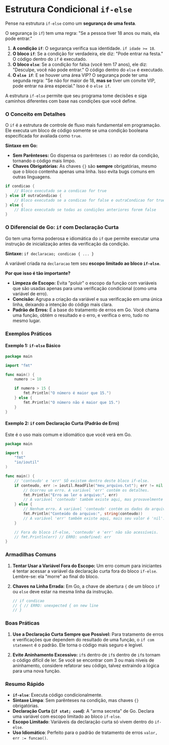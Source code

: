 # Estrutura Condicional `if-else`

Pense na estrutura `if-else` como um **segurança de uma festa**.

O segurança (o `if`) tem uma regra: "Se a pessoa tiver 18 anos ou mais, ela pode entrar."

1.  **A condição `if`**: O segurança verifica sua identidade. `if idade >= 18`.
2.  **O bloco `if`**: Se a condição for verdadeira, ele diz: "Pode entrar na festa." O código dentro do `if` é executado.
3.  **O bloco `else`**: Se a condição for falsa (você tem 17 anos), ele diz: "Desculpe, você não pode entrar." O código dentro do `else` é executado.
4.  **O `else if`**: E se houver uma área VIP? O segurança pode ter uma segunda regra: "Se não for maior de 18, **mas se** tiver um convite VIP, pode entrar na área especial." Isso é o `else if`.

A estrutura `if-else` permite que seu programa tome decisões e siga caminhos diferentes com base nas condições que você define.

### O Conceito em Detalhes

O `if` é a estrutura de controle de fluxo mais fundamental em programação. Ele executa um bloco de código somente se uma condição booleana especificada for avaliada como `true`.

**Sintaxe em Go:**
*   **Sem Parênteses:** Go dispensa os parênteses `()` ao redor da condição, tornando o código mais limpo.
*   **Chaves Obrigatórias:** As chaves `{}` são **sempre** obrigatórias, mesmo que o bloco contenha apenas uma linha. Isso evita bugs comuns em outras linguagens.

```go
if condicao {
    // Bloco executado se a condicao for true
} else if outraCondicao {
    // Bloco executado se a condicao for false e outraCondicao for true
} else {
    // Bloco executado se todas as condições anteriores forem false
}
```

### O Diferencial de Go: `if` com Declaração Curta

Go tem uma forma poderosa e idiomática do `if` que permite executar uma instrução de inicialização antes da verificação da condição.

**Sintaxe:** `if declaracao; condicao { ... }`

A variável criada na `declaracao` tem seu **escopo limitado ao bloco `if-else`**.

**Por que isso é tão importante?**
*   **Limpeza de Escopo:** Evita "poluir" o escopo da função com variáveis que são usadas apenas para uma verificação condicional (como uma variável de erro).
*   **Concisão:** Agrupa a criação da variável e sua verificação em uma única linha, deixando a intenção do código mais clara.
*   **Padrão de Erros:** É a base do tratamento de erros em Go. Você chama uma função, obtém o resultado e o erro, e verifica o erro, tudo no mesmo lugar.

### Exemplos Práticos

#### Exemplo 1: `if-else` Básico

```go
package main

import "fmt"

func main() {
    numero := 10

    if numero > 15 {
        fmt.Println("O número é maior que 15.")
    } else {
        fmt.Println("O número não é maior que 15.")
    }
}
```

#### Exemplo 2: `if` com Declaração Curta (Padrão de Erro)

Este é o uso mais comum e idiomático que você verá em Go.

```go
package main

import (
    "fmt"
    "io/ioutil"
)

func main() {
    // 'conteudo' e 'err' SÓ existem dentro deste bloco if-else.
    if conteudo, err := ioutil.ReadFile("meu_arquivo.txt"); err != nil {
        // Ocorreu um erro. A variável 'err' contém os detalhes.
        fmt.Println("Erro ao ler o arquivo:", err)
        // A variável 'conteudo' também existe aqui, mas provavelmente contém lixo.
    } else {
        // Nenhum erro. A variável 'conteudo' contém os dados do arquivo.
        fmt.Println("Conteúdo do arquivo:", string(conteudo))
        // A variável 'err' também existe aqui, mais seu valor é 'nil'.
    }

    // Fora do bloco if-else, 'conteudo' e 'err' não são acessíveis.
    // fmt.Println(err) // ERRO: undefined: err
}
```

### Armadilhas Comuns

1.  **Tentar Usar a Variável Fora do Escopo:** Um erro comum para iniciantes é tentar acessar a variável da declaração curta fora do bloco `if-else`. Lembre-se: ela "morre" ao final do bloco.

2.  **Chaves na Linha Errada:** Em Go, a chave de abertura `{` de um bloco `if` ou `else` deve estar na mesma linha da instrução.
    ```go
    // if condicao 
    // { // ERRO: unexpected { on new line
    // }
    ```

### Boas Práticas

1.  **Use a Declaração Curta Sempre que Possível:** Para tratamento de erros e verificações que dependem do resultado de uma função, o `if com statement` é o padrão. Ele torna o código mais seguro e legível.

2.  **Evite Aninhamento Excessivo:** `if`s dentro de `if`s dentro de `if`s tornam o código difícil de ler. Se você se encontrar com 3 ou mais níveis de aninhamento, considere refatorar seu código, talvez extraindo a lógica para uma nova função.

### Resumo Rápido

*   **`if-else`**: Executa código condicionalmente.
*   **Sintaxe Limpa**: Sem parênteses na condição, mas chaves `{}` obrigatórias.
*   **Declaração Curta (`if stat; cond`)**: A "arma secreta" de Go. Declara uma variável com escopo limitado ao bloco `if-else`.
*   **Escopo Limitado**: Variáveis da declaração curta só vivem dentro do `if-else`.
*   **Uso Idiomático**: Perfeito para o padrão de tratamento de erros `valor, err := funcao()`.